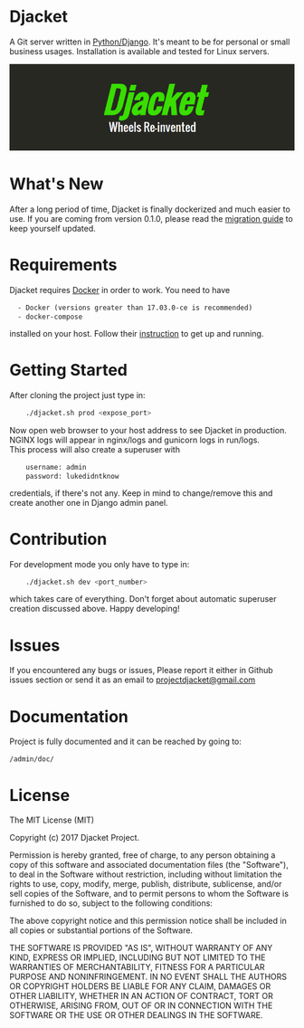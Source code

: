 # Djacket
A Git server written in [Python/Django](https://www.djangoproject.com/). It's meant to be for personal
or small business usages. Installation is available and tested for Linux servers.

<p align="center">
	<img src="index.png" alt="Index"/>
</p>


# What's New
After a long period of time, Djacket is finally dockerized and much easier to use. If you are coming from version 0.1.0, please read the [migration guide](https://github.com/Djacket/djacket/wiki/Migration-from-v0.1.0) to keep yourself updated.


# Requirements
Djacket requires [Docker](https://www.docker.com/) in order to work. You need to have
```
  - Docker (versions greater than 17.03.0-ce is recommended)
  - docker-compose
```
installed on your host. Follow their [instruction](https://docs.docker.com/engine/installation/) to get up and running.


# Getting Started
After cloning the project just type in:
```bash
    ./djacket.sh prod <expose_port>
```
Now open web browser to your host address to see Djacket in production. NGINX logs will appear in nginx/logs and gunicorn logs in run/logs.<br>
This process will also create a superuser with
```
    username: admin
    password: lukedidntknow
```
credentials, if there's not any. Keep in mind to change/remove this and create another one in Django admin panel. 


# Contribution
For development mode you only have to type in:
```bash
    ./djacket.sh dev <port_number>
```
which takes care of everything. Don't forget about automatic superuser creation discussed above. Happy developing!


# Issues
If you encountered any bugs or issues, Please report it either in Github issues section or send it as
an email to [projectdjacket@gmail.com](mailto:projectdjacket@gmail.com)


# Documentation
Project is fully documented and it can be reached by going to:
```
/admin/doc/
```


# License

The MIT License (MIT)

Copyright (c) 2017 Djacket Project.

Permission is hereby granted, free of charge, to any person obtaining a copy
of this software and associated documentation files (the "Software"), to deal
in the Software without restriction, including without limitation the rights
to use, copy, modify, merge, publish, distribute, sublicense, and/or sell
copies of the Software, and to permit persons to whom the Software is
furnished to do so, subject to the following conditions:

The above copyright notice and this permission notice shall be included in
all copies or substantial portions of the Software.

THE SOFTWARE IS PROVIDED "AS IS", WITHOUT WARRANTY OF ANY KIND, EXPRESS OR
IMPLIED, INCLUDING BUT NOT LIMITED TO THE WARRANTIES OF MERCHANTABILITY,
FITNESS FOR A PARTICULAR PURPOSE AND NONINFRINGEMENT. IN NO EVENT SHALL THE
AUTHORS OR COPYRIGHT HOLDERS BE LIABLE FOR ANY CLAIM, DAMAGES OR OTHER
LIABILITY, WHETHER IN AN ACTION OF CONTRACT, TORT OR OTHERWISE, ARISING FROM,
OUT OF OR IN CONNECTION WITH THE SOFTWARE OR THE USE OR OTHER DEALINGS IN THE SOFTWARE.
